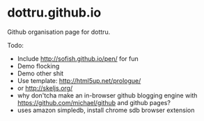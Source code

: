 dottru.github.io
================

Github organisation page for dottru.

Todo:

 - Include http://sofish.github.io/pen/ for fun
 - Demo flocking
 - Demo other shit
 - Use template: http://html5up.net/prologue/
 - or http://skeljs.org/
 - why don'tcha make an in-browser github blogging engine with https://github.com/michael/github and github pages?
 - uses amazon simpledb, install chrome sdb browser extension

